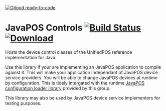 [![Gitpod ready-to-code](https://img.shields.io/badge/Gitpod-ready--to--code-blue?logo=gitpod)](https://gitpod.io/#https://github.com/JavaPOSWorkingGroup/javapos-controls)

JavaPOS Controls [![Build Status](https://github.com/JavaPOSWorkingGroup/javapos-controls/workflows/Build/badge.svg)](https://github.com/JavaPOSWorkingGroup/javapos-controls/actions) [ ![Download](https://api.bintray.com/packages/javaposworkinggroup/maven/javapos-controls/images/download.svg) ](https://bintray.com/javaposworkinggroup/maven/javapos-controls/_latestVersion)
================

Hosts the device control classes of the UnifiedPOS reference implementation for Java.

Use this library if your are implementing an JavaPOS application to compile against it. This will make your application independant of JavaPOS device service providers. You will be able to change JavaPOS devices at runtime by configuration. This is tidely intergated with the runtime [JavaPOS configuration loader library](https://github.com/JavaPOSWorkingGroup/javapos-config-loader) provided by this group.

This library may also be used by JavaPOS device service implementors for testing purposes.
